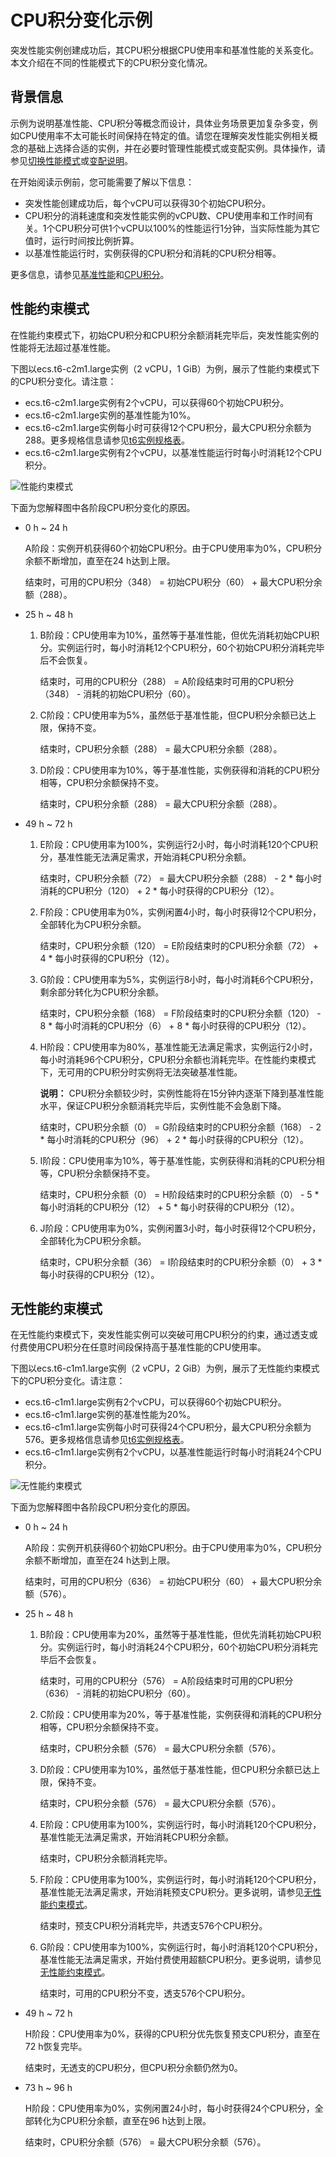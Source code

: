 # CPU积分变化示例

突发性能实例创建成功后，其CPU积分根据CPU使用率和基准性能的关系变化。本文介绍在不同的性能模式下的CPU积分变化情况。

## 背景信息

示例为说明基准性能、CPU积分等概念而设计，具体业务场景更加复杂多变，例如CPU使用率不太可能长时间保持在特定的值。请您在理解突发性能实例相关概念的基础上选择合适的实例，并在必要时管理性能模式或变配实例。具体操作，请参见[切换性能模式](/cn.zh-CN/实例/选择实例规格/突发型/切换性能模式.md)或[变配说明](/cn.zh-CN/实例/选择实例规格/突发型/突发性能实例概述.md)。

在开始阅读示例前，您可能需要了解以下信息：

-   突发性能创建成功后，每个vCPU可以获得30个初始CPU积分。
-   CPU积分的消耗速度和突发性能实例的vCPU数、CPU使用率和工作时间有关。1个CPU积分可供1个vCPU以100%的性能运行1分钟，当实际性能为其它值时，运行时间按比例折算。
-   以基准性能运行时，实例获得的CPU积分和消耗的CPU积分相等。

更多信息，请参见[基准性能](/cn.zh-CN/实例/选择实例规格/突发型/突发性能实例概述.md)和[CPU积分](/cn.zh-CN/实例/选择实例规格/突发型/突发性能实例概述.md)。

## 性能约束模式

在性能约束模式下，初始CPU积分和CPU积分余额消耗完毕后，突发性能实例的性能将无法超过基准性能。

下图以ecs.t6-c2m1.large实例（2 vCPU，1 GiB）为例，展示了性能约束模式下的CPU积分变化。请注意：

-   ecs.t6-c2m1.large实例有2个vCPU，可以获得60个初始CPU积分。
-   ecs.t6-c2m1.large实例的基准性能为10%。
-   ecs.t6-c2m1.large实例每小时可获得12个CPU积分，最大CPU积分余额为288。更多规格信息请参见[t6实例规格表](/cn.zh-CN/实例/选择实例规格/突发型/突发性能实例概述.md)。
-   ecs.t6-c2m1.large实例有2个vCPU，以基准性能运行时每小时消耗12个CPU积分。

![性能约束模式](https://static-aliyun-doc.oss-accelerate.aliyuncs.com/assets/img/zh-CN/2244872161/p45896.png)

下面为您解释图中各阶段CPU积分变化的原因。

-   0 h ~ 24 h

    A阶段：实例开机获得60个初始CPU积分。由于CPU使用率为0%，CPU积分余额不断增加，直至在24 h达到上限。

    结束时，可用的CPU积分（348） = 初始CPU积分（60） + 最大CPU积分余额（288）。

-   25 h ~ 48 h
    1.  B阶段：CPU使用率为10%，虽然等于基准性能，但优先消耗初始CPU积分。实例运行时，每小时消耗12个CPU积分，60个初始CPU积分消耗完毕后不会恢复。

        结束时，可用的CPU积分（288） = A阶段结束时可用的CPU积分（348） - 消耗的初始CPU积分（60）。

    2.  C阶段：CPU使用率为5%，虽然低于基准性能，但CPU积分余额已达上限，保持不变。

        结束时，CPU积分余额（288） = 最大CPU积分余额（288）。

    3.  D阶段：CPU使用率为10%，等于基准性能，实例获得和消耗的CPU积分相等，CPU积分余额保持不变。

        结束时，CPU积分余额（288） = 最大CPU积分余额（288）。

-   49 h ~ 72 h
    1.  E阶段：CPU使用率为100%，实例运行2小时，每小时消耗120个CPU积分，基准性能无法满足需求，开始消耗CPU积分余额。

        结束时，CPU积分余额（72） = 最大CPU积分余额（288） - 2 \* 每小时消耗的CPU积分（120） + 2 \* 每小时获得的CPU积分（12）。

    2.  F阶段：CPU使用率为0%，实例闲置4小时，每小时获得12个CPU积分，全部转化为CPU积分余额。

        结束时，CPU积分余额（120） = E阶段结束时的CPU积分余额（72） + 4 \* 每小时获得的CPU积分（12）。

    3.  G阶段：CPU使用率为5%，实例运行8小时，每小时消耗6个CPU积分，剩余部分转化为CPU积分余额。

        结束时，CPU积分余额（168） = F阶段结束时的CPU积分余额（120） - 8 \* 每小时消耗的CPU积分（6） + 8 \* 每小时获得的CPU积分（12）。

    4.  H阶段：CPU使用率为80%，基准性能无法满足需求，实例运行2小时，每小时消耗96个CPU积分，CPU积分余额也消耗完毕。在性能约束模式下，无可用的CPU积分时实例将无法突破基准性能。

        **说明：** CPU积分余额较少时，实例性能将在15分钟内逐渐下降到基准性能水平，保证CPU积分余额消耗完毕后，实例性能不会急剧下降。

        结束时，CPU积分余额（0） = G阶段结束时的CPU积分余额（168） - 2 \* 每小时消耗的CPU积分（96） + 2 \* 每小时获得的CPU积分（12）。

    5.  I阶段：CPU使用率为10%，等于基准性能，实例获得和消耗的CPU积分相等，CPU积分余额保持不变。

        结束时，CPU积分余额（0） = H阶段结束时的CPU积分余额（0） - 5 \* 每小时消耗的CPU积分（12） + 5 \* 每小时获得的CPU积分（12）。

    6.  J阶段：CPU使用率为0%，实例闲置3小时，每小时获得12个CPU积分，全部转化为CPU积分余额。

        结束时，CPU积分余额（36） = I阶段结束时的CPU积分余额（0） + 3 \* 每小时获得的CPU积分（12）。


## 无性能约束模式

在无性能约束模式下，突发性能实例可以突破可用CPU积分的约束，通过透支或付费使用CPU积分在任意时间段保持高于基准性能的CPU使用率。

下图以ecs.t6-c1m1.large实例（2 vCPU，2 GiB）为例，展示了无性能约束模式下的CPU积分变化。请注意：

-   ecs.t6-c1m1.large实例有2个vCPU，可以获得60个初始CPU积分。
-   ecs.t6-c1m1.large实例的基准性能为20%。
-   ecs.t6-c1m1.large实例每小时可获得24个CPU积分，最大CPU积分余额为576。更多规格信息请参见[t6实例规格表](/cn.zh-CN/实例/选择实例规格/突发型/突发性能实例概述.md)。
-   ecs.t6-c1m1.large实例有2个vCPU，以基准性能运行时每小时消耗24个CPU积分。

![无性能约束模式](https://static-aliyun-doc.oss-accelerate.aliyuncs.com/assets/img/zh-CN/3244872161/p46048.png)

下面为您解释图中各阶段CPU积分变化的原因。

-   0 h ~ 24 h

    A阶段：实例开机获得60个初始CPU积分。由于CPU使用率为0%，CPU积分余额不断增加，直至在24 h达到上限。

    结束时，可用的CPU积分（636） = 初始CPU积分（60） + 最大CPU积分余额（576）。

-   25 h ~ 48 h
    1.  B阶段：CPU使用率为20%，虽然等于基准性能，但优先消耗初始CPU积分。实例运行时，每小时消耗24个CPU积分，60个初始CPU积分消耗完毕后不会恢复。

        结束时，可用的CPU积分（576） = A阶段结束时可用的CPU积分（636） - 消耗的初始CPU积分（60）。

    2.  C阶段：CPU使用率为20%，等于基准性能，实例获得和消耗的CPU积分相等，CPU积分余额保持不变。

        结束时，CPU积分余额（576） = 最大CPU积分余额（576）。

    3.  D阶段：CPU使用率为10%，虽然低于基准性能，但CPU积分余额已达上限，保持不变。

        结束时，CPU积分余额（576） = 最大CPU积分余额（576）。

    4.  E阶段：CPU使用率为100%，实例运行时，每小时消耗120个CPU积分，基准性能无法满足需求，开始消耗CPU积分余额。

        结束时，CPU积分余额消耗完毕。

    5.  F阶段：CPU使用率为100%，实例运行时，每小时消耗120个CPU积分，基准性能无法满足需求，开始消耗预支CPU积分。更多说明，请参见[无性能约束模式](/cn.zh-CN/实例/选择实例规格/突发型/突发性能实例概述.md)。

        结束时，预支CPU积分消耗完毕，共透支576个CPU积分。

    6.  G阶段：CPU使用率为100%，实例运行时，每小时消耗120个CPU积分，基准性能无法满足需求，开始付费使用超额CPU积分。更多说明，请参见[无性能约束模式](/cn.zh-CN/实例/选择实例规格/突发型/突发性能实例概述.md)。

        结束时，可用的CPU积分不变，透支576个CPU积分。

-   49 h ~ 72 h

    H阶段：CPU使用率为0%，获得的CPU积分优先恢复预支CPU积分，直至在72 h恢复完毕。

    结束时，无透支的CPU积分，但CPU积分余额仍然为0。

-   73 h ~ 96 h

    H阶段：CPU使用率为0%，实例闲置24小时，每小时获得24个CPU积分，全部转化为CPU积分余额，直至在96 h达到上限。

    结束时，CPU积分余额（576） = 最大CPU积分余额（576）。


